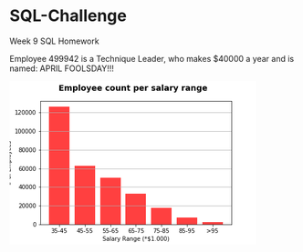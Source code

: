 # SQL-Challenge
Week 9 SQL Homework

Employee 499942 is a Technique Leader, who makes $40000 a year and is named: APRIL FOOLSDAY!!!

![Emp_Sal.png](EmployeeSQL/Emp_Sal.png)